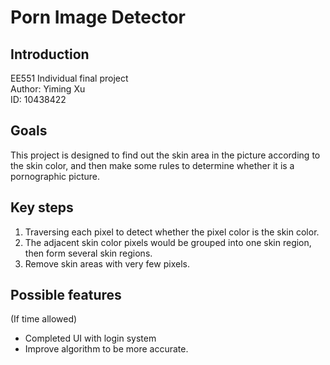 Porn Image Detector
===
## Introduction

EE551 Individual final project <br>
Author: Yiming Xu<br>
ID: 10438422<br>

## Goals

This project is designed to find out the skin area in the picture according to the skin color, and then make some rules to determine whether it is a pornographic picture. 

## Key steps

1. Traversing each pixel to detect whether the pixel color is the skin color.
2. The adjacent skin color pixels would be grouped into one skin region, then form several skin regions.
3. Remove skin areas with very few pixels.

## Possible features
(If time allowed)
* Completed UI with login system
* Improve algorithm to be more accurate.

